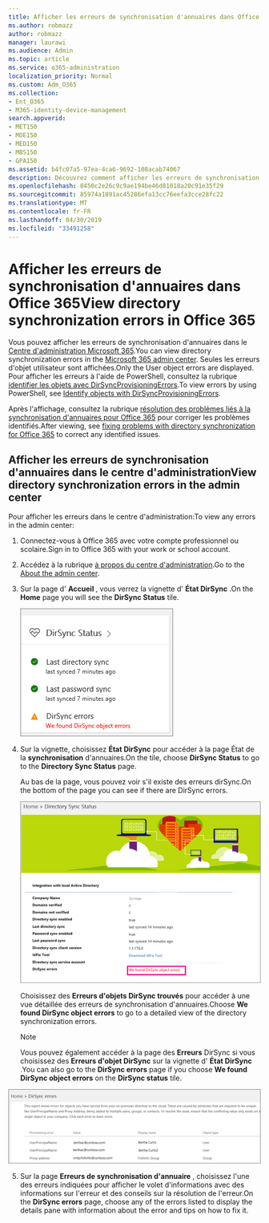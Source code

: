 ```yaml
---
title: Afficher les erreurs de synchronisation d'annuaires dans Office 365
ms.author: robmazz
author: robmazz
manager: laurawi
ms.audience: Admin
ms.topic: article
ms.service: o365-administration
localization_priority: Normal
ms.custom: Adm_O365
ms.collection:
- Ent_O365
- M365-identity-device-management
search.appverid:
- MET150
- MOE150
- MED150
- MBS150
- GPA150
ms.assetid: b4fc07a5-97ea-4ca6-9692-108acab74067
description: Découvrez comment afficher les erreurs de synchronisation d'annuaires dans le centre d'administration Microsoft 365.
ms.openlocfilehash: 8450c2e26c9c9ae194be46d81018a20c91e35f29
ms.sourcegitcommit: 85974a1891ac45286efa13cc76eefa3cce28fc22
ms.translationtype: MT
ms.contentlocale: fr-FR
ms.lasthandoff: 04/30/2019
ms.locfileid: "33491258"
---
```

# <a name="view-directory-synchronization-errors-in-office-365"></a><span data-ttu-id="40528-103">Afficher les erreurs de synchronisation d'annuaires dans Office 365</span><span class="sxs-lookup"><span data-stu-id="40528-103">View directory synchronization errors in Office 365</span></span>

<span data-ttu-id="40528-104">Vous pouvez afficher les erreurs de synchronisation d'annuaires dans le [Centre d'administration Microsoft 365](https://admin.microsoft.com).</span><span class="sxs-lookup"><span data-stu-id="40528-104">You can view directory synchronization errors in the [Microsoft 365 admin center](https://admin.microsoft.com).</span></span> <span data-ttu-id="40528-105">Seules les erreurs d'objet utilisateur sont affichées.</span><span class="sxs-lookup"><span data-stu-id="40528-105">Only the User object errors are displayed.</span></span> <span data-ttu-id="40528-106">Pour afficher les erreurs à l'aide de PowerShell, consultez la rubrique [identifier les objets avec DirSyncProvisioningErrors](https://docs.microsoft.com/azure/active-directory/hybrid/how-to-connect-syncservice-duplicate-attribute-resiliency).</span><span class="sxs-lookup"><span data-stu-id="40528-106">To view errors by using PowerShell, see [Identify objects with DirSyncProvisioningErrors](https://docs.microsoft.com/azure/active-directory/hybrid/how-to-connect-syncservice-duplicate-attribute-resiliency).</span></span>

<span data-ttu-id="40528-107">Après l'affichage, consultez la rubrique [résolution des problèmes liés à la synchronisation d'annuaires pour Office 365](fix-problems-with-directory-synchronization.md) pour corriger les problèmes identifiés.</span><span class="sxs-lookup"><span data-stu-id="40528-107">After viewing, see [fixing problems with directory synchronization for Office 365](fix-problems-with-directory-synchronization.md) to correct any identified issues.</span></span>
  
## <a name="view-directory-synchronization-errors-in-the-admin-center"></a><span data-ttu-id="40528-108">Afficher les erreurs de synchronisation d'annuaires dans le centre d'administration</span><span class="sxs-lookup"><span data-stu-id="40528-108">View directory synchronization errors in the admin center</span></span>

<span data-ttu-id="40528-109">Pour afficher les erreurs dans le centre d'administration:</span><span class="sxs-lookup"><span data-stu-id="40528-109">To view any errors in the admin center:</span></span>
  
1. <span data-ttu-id="40528-110">Connectez-vous à Office 365 avec votre compte professionnel ou scolaire.</span><span class="sxs-lookup"><span data-stu-id="40528-110">Sign in to Office 365 with your work or school account.</span></span> 
    
2. <span data-ttu-id="40528-111">Accédez à la rubrique [à propos du centre d'administration](https://support.office.com/article/758befc4-0888-4009-9f14-0d147402fd23).</span><span class="sxs-lookup"><span data-stu-id="40528-111">Go to the [About the admin center](https://support.office.com/article/758befc4-0888-4009-9f14-0d147402fd23).</span></span>
    
3. <span data-ttu-id="40528-112">Sur la page d' **Accueil** , vous verrez la vignette d' **État DirSync** .</span><span class="sxs-lookup"><span data-stu-id="40528-112">On the **Home** page you will see the **DirSync Status** tile.</span></span> 
    
    ![Vignette d'État dirSync dans l'aperçu du centre d'administration](media/060006e9-de61-49d5-8979-e77cda198e71.png)
  
4. <span data-ttu-id="40528-114">Sur la vignette, choisissez **État DirSync** pour accéder à la page État de la **synchronisation** d'annuaires.</span><span class="sxs-lookup"><span data-stu-id="40528-114">On the tile, choose **DirSync Status** to go to the **Directory Sync Status** page.</span></span> 
    
    <span data-ttu-id="40528-115">Au bas de la page, vous pouvez voir s'il existe des erreurs dirSync.</span><span class="sxs-lookup"><span data-stu-id="40528-115">On the bottom of the page you can see if there are DirSync errors.</span></span>
    
    ![Sur la page État de la synchronisation d'annuaires, vous pouvez voir s'il existe des erreurs d'objet dirSync](media/882094a3-80d3-4aae-b90b-78b27047974c.png)
  
    <span data-ttu-id="40528-117">Choisissez des **Erreurs d'objets DirSync trouvés** pour accéder à une vue détaillée des erreurs de synchronisation d'annuaires.</span><span class="sxs-lookup"><span data-stu-id="40528-117">Choose **We found DirSync object errors** to go to a detailed view of the directory synchronization errors.</span></span> 
    
    > [!NOTE]
    > <span data-ttu-id="40528-118">Vous pouvez également accéder à la page des **Erreurs** DirSync si vous choisissez des **Erreurs d'objet DirSync** sur la vignette d' **État DirSync** .</span><span class="sxs-lookup"><span data-stu-id="40528-118">You can also go to the **DirSync errors** page if you choose **We found DirSync object errors** on the **DirSync status** tile.</span></span> 
  
![Page des erreurs dirSync](media/a6e302d4-6be7-4e3a-b4b5-81c5a2c02952.png)
  
5. <span data-ttu-id="40528-120">Sur la page **Erreurs de synchronisation d'annuaire** , choisissez l'une des erreurs indiquées pour afficher le volet d'informations avec des informations sur l'erreur et des conseils sur la résolution de l'erreur.</span><span class="sxs-lookup"><span data-stu-id="40528-120">On the **DirSync errors** page, choose any of the errors listed to display the details pane with information about the error and tips on how to fix it.</span></span> 
